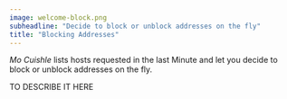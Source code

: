 ```yaml
---
image: welcome-block.png
subheadline: "Decide to block or unblock addresses on the fly"
title: "Blocking Addresses"
---
```


*Mo Cuishle* lists hosts requested in the last Minute and let you decide to 
block or unblock addresses on the fly.
<!--more-->

TO DESCRIBE IT HERE
